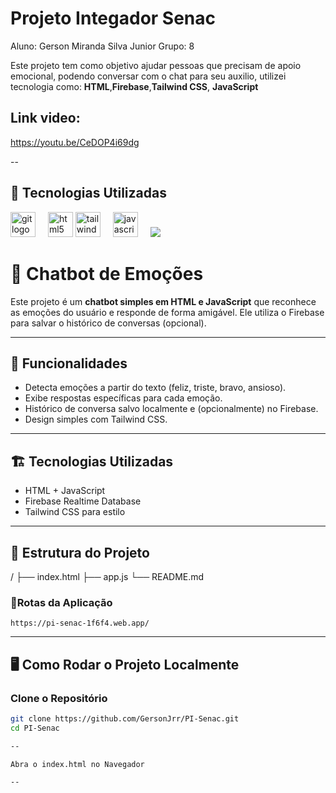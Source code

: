 # Projeto Integador Senac
Aluno: Gerson Miranda Silva Junior
Grupo: 8

Este projeto tem como objetivo ajudar pessoas que precisam de apoio emocional, podendo conversar com o chat para seu auxilio, utilizei tecnologia como: **HTML**,**Firebase**,**Tailwind CSS**, **JavaScript**


## Link video:
https://youtu.be/CeDOP4i69dg

--


## 🚀 Tecnologias Utilizadas

<div align="left">
</div>
<div align="left">
  <img src="https://cdn.jsdelivr.net/gh/devicons/devicon/icons/git/git-original.svg" height="40" alt="git logo"  />
  <img width="12" />
  <img src="https://cdn.jsdelivr.net/gh/devicons/devicon/icons/html5/html5-original.svg" height="40" alt="html5 logo"  />
    <img src="https://cdn.simpleicons.org/tailwindcss/06B6D4" height="40" alt="tailwindcss logo"  />
  <img width="12" />
  <img src="https://cdn.jsdelivr.net/gh/devicons/devicon/icons/javascript/javascript-original.svg" height="40" alt="javascript logo"  />
  <img width="12" />
  <img src="https://img.shields.io/badge/firebase-a08021?style=for-the-badge&logo=firebase&logoColor=ffcd34">
   <img width="12" />
</div>

# 🤖 Chatbot de Emoções

Este projeto é um **chatbot simples em HTML e JavaScript** que reconhece as emoções do usuário e responde de forma amigável. Ele utiliza o Firebase para salvar o histórico de conversas (opcional).

---

## 🚀 Funcionalidades
- Detecta emoções a partir do texto (feliz, triste, bravo, ansioso).
- Exibe respostas específicas para cada emoção.
- Histórico de conversa salvo localmente e (opcionalmente) no Firebase.
- Design simples com Tailwind CSS.

---

## 🏗️ Tecnologias Utilizadas
- HTML + JavaScript
- Firebase Realtime Database
- Tailwind CSS para estilo

---

## 📂 Estrutura do Projeto

/
├── index.html
├── app.js
└── README.md


### 🚦Rotas da Aplicação
`https://pi-senac-1f6f4.web.app/`  


---

## 🖥️ Como Rodar o Projeto Localmente

### Clone o Repositório
```bash
git clone https://github.com/GersonJrr/PI-Senac.git
cd PI-Senac

-- 

Abra o index.html no Navegador

--





   
